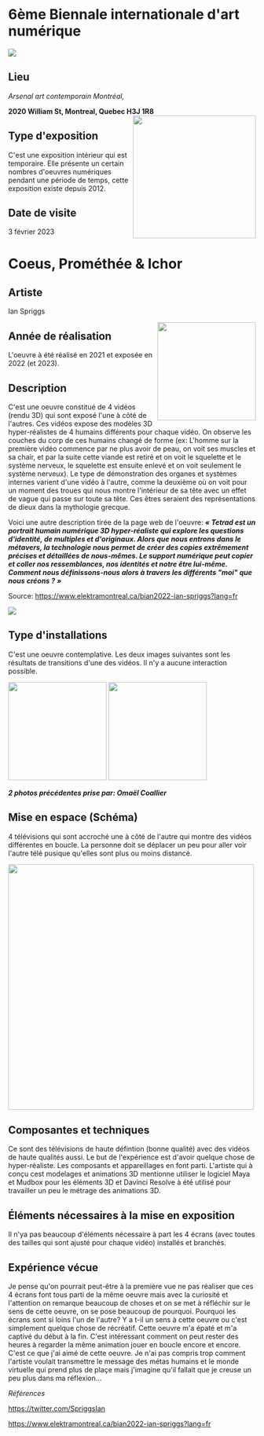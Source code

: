 # 6ème Biennale internationale d'art numérique

<img src="https://github.com/mrjacksonsapien/H23_TIM_inspirations_SOLTAN/blob/main/BIAN/medias/photos/affiche_BIAN.jpg">

## Lieu

*Arsenal art contemporain Montréal,*  

**2020 William St, Montreal, Quebec H3J 1R8**
<img align= "right" width="250px" src="https://github.com/mrjacksonsapien/H23_TIM_inspirations_SOLTAN/blob/main/BIAN/medias/photos/photo_moi.png">

  

## Type d'exposition

C'est une exposition intérieur qui est temporaire. Elle présente un certain nombres d'oeuvres numériques pendant une période de temps, cette exposition existe depuis 2012.


## Date de visite
3 février 2023


# Coeus, Prométhée & Ichor

## Artiste

Ian Spriggs

<img align="right" width="200px" src="https://github.com/mrjacksonsapien/H23_TIM_inspirations_SOLTAN/blob/main/BIAN/medias/photos/ian_spriggs.webp">

## Année de réalisation

L'oeuvre à été réalisé en 2021 et exposée en 2022 (et 2023).

## Description

C'est une oeuvre constitué de 4 vidéos (rendu 3D) qui sont exposé l'une à côté de l'autres. Ces vidéos expose des modèles 3D hyper-réalistes de 4 humains différents pour chaque vidéo. On observe les couches du corp de ces humains changé de forme (ex: L'homme sur la première vidéo commence par ne plus avoir de peau, on voit ses muscles et sa chair, et par la suite cette viande est retiré et on voit le squelette et le système nerveux, le squelette est ensuite enlevé et on voit seulement le système nerveux). Le type de démonstration des organes et systèmes internes varient d'une vidéo à l'autre, comme la deuxième où on voit pour un moment des troues qui nous montre l'intérieur de sa tête avec un effet de vague qui passe sur toute sa tête. Ces êtres seraient des représentations de dieux dans la mythologie grecque. 

Voici une autre description tirée de la page web de l'oeuvre: ***« Tetrad est un portrait humain numérique 3D hyper-réaliste qui explore les questions d'identité, de multiples et d'originaux. Alors que nous entrons dans le métavers, la technologie nous permet de créer des copies extrêmement précises et détaillées de nous-mêmes. Le support numérique peut copier et coller nos ressemblances, nos identités et notre être lui-même. Comment nous définissons-nous alors à travers les différents "moi" que nous créons ? »***

Source: https://www.elektramontreal.ca/bian2022-ian-spriggs?lang=fr

<img src="https://github.com/mrjacksonsapien/H23_TIM_inspirations_SOLTAN/blob/main/BIAN/medias/photos/cartel_desc.png">  

## Type d'installations

C'est une oeuvre contemplative. Les deux images suivantes sont les résultats de transitions d'une des vidéos. Il n'y a aucune interaction possible. 

<img width="200px" src="https://github.com/mrjacksonsapien/H23_TIM_inspirations_SOLTAN/blob/main/BIAN/medias/photos/photo1_frame_1.jpg">
<img width="200px" src="https://github.com/mrjacksonsapien/H23_TIM_inspirations_SOLTAN/blob/main/BIAN/medias/photos/photo2_frame_1.jpg">

***2 photos précédentes prise par: Omaël Coallier***

## Mise en espace (Schéma)

4 télévisions qui sont accroché une à côté de l'autre qui montre des vidéos différentes en boucle. La personne doit se déplacer un peu pour aller voir l'autre télé pusique qu'elles sont plus ou moins distancé.

<img width="500px" src="https://github.com/mrjacksonsapien/H23_TIM_inspirations_SOLTAN/blob/main/BIAN/medias/photos/croquis.jpg">

## Composantes et techniques

Ce sont des télévisions de haute défintion (bonne qualité) avec des vidéos de haute qualités aussi. Le but de l'expérience est d'avoir quelque chose de hyper-réaliste. Les composants et appareillages en font parti. L'artiste qui à conçu cest modelages et animations 3D mentionne utiliser le logiciel Maya et Mudbox pour les éléments 3D et Davinci Resolve à été utilisé pour travailler un peu le métrage des animations 3D.

## Éléments nécessaires à la mise en exposition

Il n'ya pas beaucoup d'éléments nécessaire à part les 4 écrans (avec toutes des tailles qui sont ajusté pour chaque vidéo) installés et branchés.

## Expérience vécue
Je pense qu'on pourrait peut-être à la première vue ne pas réaliser que ces 4 écrans font tous parti de la même oeuvre mais avec la curiosité et l'attention on remarque beaucoup de choses et on se met à réfléchir sur le sens de cette oeuvre, on se pose beaucoup de pourquoi. Pourquoi les écrans sont si loins l'un de l'autre? Y a t-il un sens à cette oeuvre ou c'est simplement quelque chose de récréatif. Cette oeuvre m'a épaté et m'a captivé du début à la fin. C'est intéressant comment on peut rester des heures à regarder la même animation jouer en boucle encore et encore. C'est ce que j'ai aimé de cette oeuvre. Je n'ai pas compris trop comment l'artiste voulait transmettre le message des métas humains et le monde virtuelle qui prend plus de plaçe mais j'imagine qu'il fallait que je creuse un peu plus dans ma réflexion...

*Références*

https://twitter.com/SpriggsIan

https://www.elektramontreal.ca/bian2022-ian-spriggs?lang=fr
